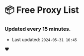 # :package: Free Proxy List
### Updated every 15 minutes.

- Last updated: `2024-05-31 16:45`

:heart:
